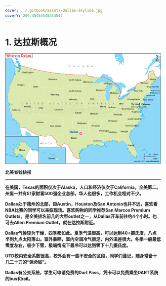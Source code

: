 ```yaml
---
cover: ../.gitbook/assets/Dallas-skyline.jpg
coverY: 209.45454545454547
---
```


# 1. 达拉斯概况

![图源：Whereig.com](<../.gitbook/assets/image (15).png>)

**北美省钱快报**

****

**在美国，Texas的面积仅次于Alaska，人口和经济仅次于California，全美第二。州里一共有51家财富500强企业总部，华人也很多，工作机会相对不少。**

**Dallas处于德州的北部，距Austin，Houston及San Antonio也并不远，喜欢看NBA比赛的同学可以亲临现场。喜欢购物的同学推荐San Marcos Premium Outlets，是全美排名前几的大型outlet之一，从Dallas开车前往约4个小时。也可去Allen Premium Outlet，就在达拉斯附近。**

**Dallas气候较为干燥，四季都如此。夏季气温很高，可以达到40+摄氏度，八点半到九点太阳落山。室外暴晒，室内空调冷气很足，内外温差很大。冬季一般最低零度左右，极少下雪，极端情况下最冷可以达到零下十几摄氏度。**

**UTD校内安全系数很高，校外会有一些不安全的区段，同学们谨记，随身常备十几二十刀的“保命钱”。**

**Dallas有公交系统，学生可申请免费的Dart Pass，凭卡可以免费乘坐DART系统的bus和rail。**
